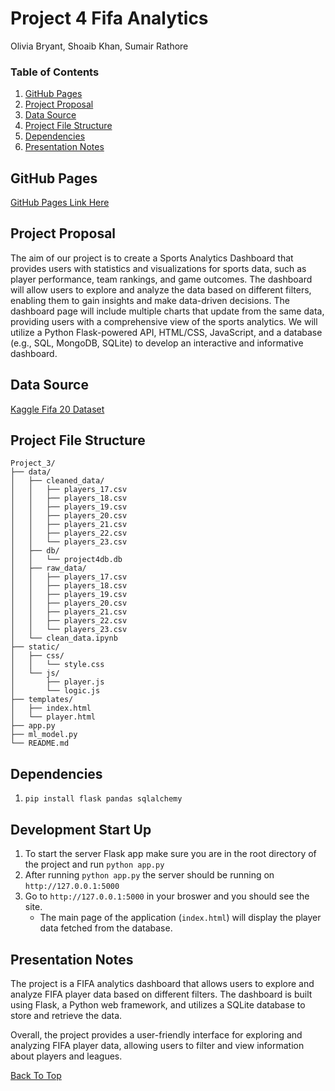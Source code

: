 # Project 4 Fifa Analytics
Olivia Bryant, Shoaib Khan, Sumair Rathore

### Table of Contents
1. [GitHub Pages](#github-pages)
2. [Project Proposal](#project-proposal)
3. [Data Source](#data-source)
4. [Project File Structure](#project-file-structure)
5. [Dependencies](#dependencies)
6. [Presentation Notes](#presentation-notes)

## GitHub Pages
[GitHub Pages Link Here](https://sumairrathore.github.io/Project_3/)

## Project Proposal
The aim of our project is to create a Sports Analytics Dashboard that provides users with statistics and visualizations for sports data, such as player performance, team rankings, and game outcomes.
The dashboard will allow users to explore and analyze the data based on different filters, enabling them to gain insights and make data-driven decisions.
The dashboard page will include multiple charts that update from the same data, providing users with a comprehensive view of the sports analytics.
We will utilize a Python Flask-powered API, HTML/CSS, JavaScript, and a database (e.g., SQL, MongoDB, SQLite) to develop an interactive and informative dashboard.

## Data Source
[Kaggle Fifa 20 Dataset](https://www.kaggle.com/datasets/stefanoleone992/fifa-20-complete-player-dataset?select=players_20.csv)

## Project File Structure
```
Project_3/
├── data/
│   ├── cleaned_data/
│   │   ├── players_17.csv
│   │   ├── players_18.csv
│   │   ├── players_19.csv
│   │   ├── players_20.csv
│   │   ├── players_21.csv
│   │   ├── players_22.csv
│   │   └── players_23.csv
│   ├── db/
│   │   └── project4db.db
│   ├── raw_data/
│   │   ├── players_17.csv
│   │   ├── players_18.csv
│   │   ├── players_19.csv
│   │   ├── players_20.csv
│   │   ├── players_21.csv
│   │   ├── players_22.csv
│   │   └── players_23.csv
│   └── clean_data.ipynb
├── static/
│   ├── css/
│   │   └── style.css
│   └── js/
│       ├── player.js
│       └── logic.js
├── templates/
│   ├── index.html
│   └── player.html
├── app.py
├── ml_model.py
└── README.md
```

## Dependencies
1. `pip install flask pandas sqlalchemy`

## Development Start Up
1. To start the server Flask app make sure you are in the root directory of the project and run `python app.py`
2. After running `python app.py` the server should be running on `http://127.0.0.1:5000`
3. Go to `http://127.0.0.1:5000` in your broswer and you should see the site.
    - The main page of the application (`index.html`) will display the player data fetched from the database.

## Presentation Notes
The project is a FIFA analytics dashboard that allows users to explore and analyze FIFA player data based on different filters. The dashboard is built using Flask, a Python web framework, and utilizes a SQLite database to store and retrieve the data.

Overall, the project provides a user-friendly interface for exploring and analyzing FIFA player data, allowing users to filter and view information about players and leagues.

[Back To Top](#project-4-fifa-analytics)